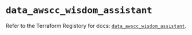 # `data_awscc_wisdom_assistant`

Refer to the Terraform Registory for docs: [`data_awscc_wisdom_assistant`](https://registry.terraform.io/providers/hashicorp/awscc/0.70.0/docs/data-sources/wisdom_assistant).
